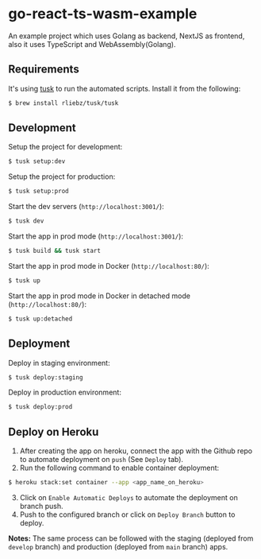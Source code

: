# go-react-ts-wasm-example

An example project which uses Golang as backend, NextJS as frontend, also it uses TypeScript and WebAssembly(Golang).

## Requirements

It's using [tusk](https://github.com/rliebz/tusk) to run the automated scripts. Install it from the following:

```sh
$ brew install rliebz/tusk/tusk
```

## Development

Setup the project for development:

```sh
$ tusk setup:dev
```

Setup the project for production:

```sh
$ tusk setup:prod
```

Start the dev servers (`http://localhost:3001/`):

```sh
$ tusk dev
```

Start the app in prod mode (`http://localhost:3001/`):

```sh
$ tusk build && tusk start
```

Start the app in prod mode in Docker (`http://localhost:80/`):

```sh
$ tusk up
```

Start the app in prod mode in Docker in detached mode (`http://localhost:80/`):

```sh
$ tusk up:detached
```

## Deployment

Deploy in staging environment:

```sh
$ tusk deploy:staging
```

Deploy in production environment:

```sh
$ tusk deploy:prod
```

## Deploy on Heroku

1. After creating the app on heroku, connect the app with the Github repo to automate deployment on `push` (See `Deploy` tab).
2. Run the following command to enable container deployment:

```sh
$ heroku stack:set container --app <app_name_on_heroku>
```
3. Click on `Enable Automatic Deploys` to automate the deployment on branch push.
4. Push to the configured branch or click on `Deploy Branch` button to deploy.

**Notes:** The same process can be followed with the staging (deployed from `develop` branch) and production (deployed from `main` branch) apps.